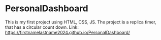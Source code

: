 # PersonalDashboard
This is my first project using HTML, CSS, JS. The project is a replica timer, that has a circular count down.
Link: https://firstnamelastname2024.github.io/PersonalDashboard/
